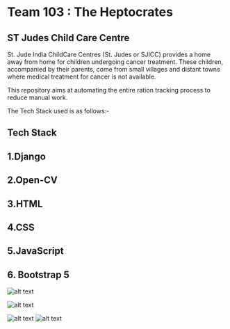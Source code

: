 # Team 103 : The Heptocrates
## ST Judes Child Care Centre
St. Jude India ChildCare Centres (St. Judes or SJICC) provides a home away from home for children undergoing cancer treatment. These children, accompanied by their parents, come from small villages and distant towns where medical treatment for cancer is not available.







This repository aims at automating the entire ration tracking process to reduce manual work.

The Tech Stack used is as follows:-
## Tech Stack

## 1.Django
## 2.Open-CV 
## 3.HTML
## 4.CSS 
## 5.JavaScript
## 6. Bootstrap 5


![alt text](https://github.com/cfgmum22/team-103/blob/master/flowchart.png?raw=true)

![alt text](https://github.com/cfgmum22/team-103/blob/master/arch.png?raw=true)

![alt text](https://github.com/cfgmum22/team-103/blob/master/ss.jpeg?raw=true)
![alt text](https://github.com/cfgmum22/team-103/blob/master/ssf.png?raw=true)

